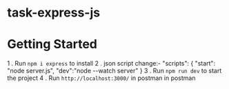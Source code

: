 # task-express-js


# Getting Started
1 . Run `npm i express` to install
2 . json script change:-
    "scripts": {
    "start": "node server.js",
    "dev":"node --watch server"
  } 
3 . Run `npm run dev` to start the project
4 . Run `http://localhost:3000/` in postman in postman 